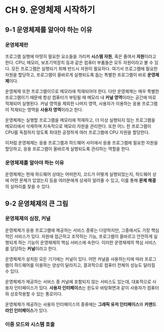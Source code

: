 # CH 9. 운영체제 시작하기

## 9-1 운영체제를 알아야 하는 이유

### 운영체제란

프로그램 실행에 마땅히 필요한 요소들을 가리켜 **시스템 자원**, 혹은 줄여서 **자원**이라고 한다. CPU, 메모리, 보조기억장치 등과 같은 컴퓨터 부품들은 모두 자원이라고 볼 수 있다. 모든 프로그램은 실행되기 위해 반드시 자원이 필요하다. 여기서 프로그램에 필요한 자원을 할당하고, 프로그램이 올바르게 실행되도록 돕는 특별한 프로그램이 바로 **운영체제**이다.

운영체제 또한 프로그램이므로 메모리에 적재되어야 한다. 다만 운영체제는 매우 특별한 프로그램이기 때문에 항상 컴퓨터가 부팅될 때 메모리 내 **커널 영역**이라는 공간에 따로 적재되어 실행된다. 커널 영역을 제외한 나머지 영역, 사용자가 이용하는 응용 프로그램이 적재되는 영역을 **사용자 영역**이라고 한다.

운영체제는 실행할 프로그램을 메모리에 적재하고, 더 이상 실행되지 않는 프로그램을 메모리에서 삭제하며 지속적으로 메모리 자원을 관리한다. 또한 어느 한 프로그램이 CPU를 독점하지 않도록 최대한 공정하게 여러 프로그램에 CPU 자원을 할당한다.

이처럼 운영체제는 응용 프로그램과 하드웨어 사이에서 응용 프로그램에 필요한 자원을 할당하고, 응용 프로그램이 올바르게 실행되도록 관리하는 역할을 한다.

### 운영체제를 알아야 하는 이유

운영체제는 현재 하드웨어 상태는 어떠한지, 코드가 어떻게 실행되었는지, 하드웨어 상에 어떤 문제가 있었는지 등을 여러분에게 상세히 알려줄 수 있고, 이를 통해 **문제 해결**의 실마리를 찾을 수 있다.

## 9-2 운영체제의 큰 그림

### 운영체제의 심장, 커널

운영체제가 응용 프로그램에 제공하는 서비스 종류는 다양하지만, 그중에서도 가장 핵심적인 서비스가 있다. 자원에 접근하고 조작하는 기능, 프로그램이 올바르고 안전하게 실행되게 하는 기능이 운영체제의 핵심 서비스에 속한다. 이러한 운영체제의 핵심 서비스를 담당하는 **커널**이라고 한다.

운영체제가 설치된 모든 기기에는 커널이 있다. 어떤 커널을 사용하는지에 따라 프로그램이 하드웨어를 이용하는 양상이 달라지고, 결과적으로 컴퓨터 전체의 성능도 달라질 수 있다.

운영체제가 제공하는 서비스 중 커널에 포함되지 않는 서비스도 있는데, 대표적으로 사용자 인터페이스가 있다. **사용자 인터페이스**는 윈도우 바탕화면과 같이 사용자가 컴퓨터와 상호작용할 수 있는 통로이다.

운영체제가 제공하는 사용자 인터페이스의 종류에는 **그래픽 유저 인터페이스**와 **커맨드 라인 인터페이스**가 있다.

### 이중 모드와 시스템 호출
